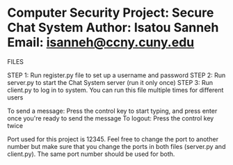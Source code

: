 Computer Security Project: Secure Chat System
Author: Isatou Sanneh
Email: isanneh@ccny.cuny.edu
==================



FILES

STEP 1:
Run register.py file to set up a username and password
STEP 2:
Run server.py to start the Chat System server (run it only once)
STEP 3:
Run client.py to log in to system.  You can run this file multiple times for different users 

To send a message: Press the control key to start typing, and press enter once you're ready to send the message
To logout: Press the control key twice 

Port used for this project is 12345.  Feel free to change the port to another number but make sure that you change the ports in both files (server.py and client.py).  The same port number should be used for both.



